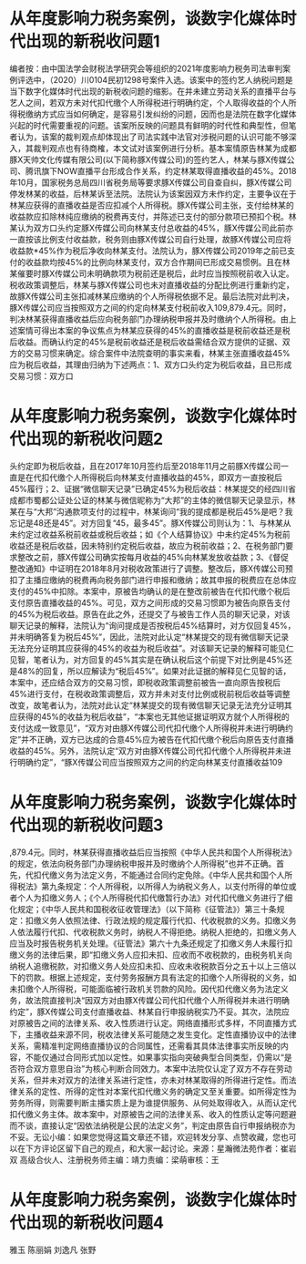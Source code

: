 # 从年度影响力税务案例，谈数字化媒体时代出现的新税收问题1

编者按：由中国法学会财税法学研究会等组织的2021年度影响力税务司法审判案例评选中，（2020）川0104民初1298号案件入选。该案中的签约艺人纳税问题是当下数字化媒体时代出现的新税收问题的缩影。在并未建立劳动关系的直播平台与艺人之间，若双方未对代扣代缴个人所得税进行明确约定，个人取得收益的个人所得税缴纳方式应当如何确定，是容易引发纠纷的问题，因而也是法院在数字化媒体兴起的时代需要重视的问题。该案所反映的问题具有鲜明的时代性和典型性，但笔者认为，该案的裁判观点却体现出了司法实践中法官对涉税问题的认识可能不够深入，其裁判观点也有待商榷，本文试对该案例进行分析。基本案情原告林某为成都豚X天帅文化传媒有限公司(以下简称豚X传媒公司)的签约艺人，林某与豚X传媒公司、腾讯旗下NOW直播平台形成合作关系，约定林某取得直播收益的45%。2018年10月，国家税务总局四川省税务局等要求豚X传媒公司自查自纠，豚X传媒公司停发林某的收益，后林某诉至法院。法院认为该案因双方未作约定，主要争议在于林某应获得的直播收益是否应扣减个人所得税。豚X传媒公司主张，支付给林某的收益款应扣除林纯应缴纳的税费再支付，并陈述已支付的部分款项已预扣个税。林某认为双方口头约定豚X传媒公司向林某支付总收益的45%，豚X传媒公司此前亦一直按该比例支付收益款，税务则由豚X传媒公司自行处理，故豚X传媒公司应将收益款*45%作为税后净收向林某支付。法院认为，豚X传媒公司2019年之前已支付的收益款均按45%的比例向林某支付，双方合作期间已形成交易惯例。且在林某催要时豚X传媒公司未明确款项为税前还是税后，此时应当按照税前收入认定。税收政策调整后，林某与豚X传媒公司也未对直播收益的分配比例进行重新约定，故豚X传媒公司主张扣减林某应缴纳的个人所得税依据不足。最后法院对此判决，豚X传媒公司应当按照双方之间的约定向林某支付税前收入109,879.4元。同时，判决林某获得直播收益后应向税务部门办理纳税申报并及时缴纳个人所得税。由上述案情可得出本案的争议焦点为林某应获得的45%的直播收益是税前收益还是税后收益。而确认约定的45%是税前收益还是税后收益需结合双方提供的证据、双方的交易习惯来确定。综合案件中法院查明的事实来看，林某主张直播收益45%应为税后收益，其理由归纳为下述两点：1、双方口头约定为税后收益，且已形成交易习惯：双方口

# 从年度影响力税务案例，谈数字化媒体时代出现的新税收问题2

头约定即为税后收益，且在2017年10月签约后至2018年11月之前豚X传媒公司一直是在代扣代缴个人所得税后向林某支付直播收益的45%，即双方一直按税后45%履行；2、证据“微信聊天记录”已确定45%为税后收益：林某提交的经四川省成都市蜀都公证处公证的林某与微信昵称为“大邦”的主体的微信聊天记录显示，林某在与“大邦”沟通款项支付的过程中，林某询问“我的提成都是税后45%是吧？我忘记是48还是45”。对方回复“45，最多45”。豚X传媒公司则认为：1、与林某从未约定过收益系税前收益或税后收益；如《个人结算协议》中未约定45%为税前收益还是税后收益，因未特别约定税后收益，故应为税前收益；2、在税务部门要求整改之前，豚X传媒公司确实按每月收益的45%向林某发放收益款；3、《督促整改通知》中证明在2018年8月对税收政策进行了调整。整改后，豚X传媒公司预扣了主播应缴纳的税费再向税务部门进行申报和缴纳；故其申报的税费应在总体应支付的45%中扣除。本案中，原被告均确认的是在整改前被告在代扣代缴个税后支付原告直播收益的45%。可见，双方之间形成的交易习惯即为被告向原告支付的45%为税后收益。原告在此之外，还提交了与被告工作人员的聊天记录，对该聊天记录的解释，法院认为“询问提成是否按税后45%结算时，对方仅回复45%，并未明确答复为税后45%”，因此，法院对此认定“林某提交的现有微信聊天记录无法充分证明其应获得的45%的收益为税后收益”。对该聊天记录的解释可能见仁见智，笔者认为，对方回复的45%其实是在确认税后这个前提下对比例是45%还是48%的回复，所以应解读为“税后45%”。如果对此证据的解释见仁见智的话，本案中，还应结合双方的交易习惯，即税收政策调整前被告一直向原告按税后45%进行支付，在税收政策调整后，双方并未对支付比例或税前税后收益等调整改变，故笔者认为，法院对此认定“林某提交的现有微信聊天记录无法充分证明其应获得的45%的收益为税后收益”，“本案也无其他证据证明双方就个人所得税的支付达成一致意见”，“双方对由豚X传媒公司代扣代缴个人所得税并未进行明确约定”并不正确，双方已达成的合意45%应为被告在代扣代缴个税后向原告支付直播收益的45%。另外，法院认定“双方对由豚X传媒公司代扣代缴个人所得税并未进行明确约定”，“豚X传媒公司应当按照双方之间的约定向林某支付直播收益109

# 从年度影响力税务案例，谈数字化媒体时代出现的新税收问题3

,879.4元。同时，林某获得直播收益后应当按照《中华人民共和国个人所得税法》的规定，依法向税务部门办理纳税申报并及时缴纳个人所得税”也并不正确。首先，代扣代缴义务为法定义务，不能通过合同约定免除。《中华人民共和国个人所得税法》第九条规定：个人所得税，以所得人为纳税义务人，以支付所得的单位或者个人为扣缴义务人；《个人所得税代扣代缴暂行办法》对代扣代缴义务进行了细化规定；《中华人民共和国税收征收管理法》（以下简称《征管法》）第三十条规定：扣缴义务人依照法律、行政法规的规定履行代扣、代收税款的义务。扣缴义务人依法履行代扣、代收税款义务时，纳税人不得拒绝。纳税人拒绝的，扣缴义务人应当及时报告税务机关处理。《征管法》第六十九条还规定了扣缴义务人未履行扣缴义务的法律后果，即“扣缴义务人应扣未扣、应收而不收税款的，由税务机关向纳税人追缴税款，对扣缴义务人处应扣未扣、应收未收税款百分之五十以上三倍以下的罚款。根据上述规定，支付劳务报酬方具有法定的扣缴个人所得税的义务，如未扣缴个人所得税，可能面临被行政机关罚款的风险。因代扣代缴义务为法定义务，故法院直接判决“因双方对由豚X传媒公司代扣代缴个人所得税并未进行明确约定”，豚X传媒公司支付直播收益、林某自行申报纳税实乃不妥。其次，法院应对原被告之间的法律关系、收入性质进行认定。网络直播形式多样，不同直播方式下，主播收益来源不同，税收法律关系可能随之发生变化。定性直播协议中的法律关系，需精准判定网络直播协议的合同属性，还需看其具体法律事实所反映的内容，不能仅通过合同形式加以定性。如果事实指向突破典型合同类型，仍需以“是否符合双方意思自治”为核心判断合同效力。本案中法院仅认定了双方不存在劳动关系，但并未对双方的法律关系进行定性，亦未对林某取得的所得进行定性。而法律关系的定性、所得的定性对本案代扣代缴义务的确定又至关重要。如所得定性为劳务所得，则需要判断主播实质上是为谁提供服务、从何处取得收入，从而认定代扣代缴义务主体。故本案中，对原被告之间的法律关系、收入的性质认定等问题避而不谈，直接认定“因依法纳税是公民的法定义务”，判定由原告自行申报纳税亦为不妥。无讼小编：如果您觉得这篇文章还不错，欢迎转发分享、点赞收藏，您也可以在下方评论区留下自己的观点，和大家一起讨论。来源：星瀚微法苑作者：崔岩双 高级合伙人、注册税务师主编：靖力责编：梁萌审核：王

# 从年度影响力税务案例，谈数字化媒体时代出现的新税收问题4

雅玉 陈丽娟 刘逸凡 张野

